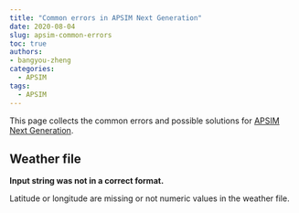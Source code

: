 ```yaml
---
title: "Common errors in APSIM Next Generation"
date: 2020-08-04
slug: apsim-common-errors
toc: true
authors:
- bangyou-zheng
categories:
  - APSIM
tags:
  - APSIM
---
```



This page collects the common errors and possible solutions for [APSIM Next Generation](https://apsim.info).


## Weather file

**Input string was not in a correct format.**

Latitude or longitude are missing or not numeric values in the weather file. 

